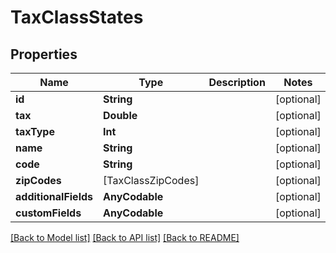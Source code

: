 # TaxClassStates

## Properties
Name | Type | Description | Notes
------------ | ------------- | ------------- | -------------
**id** | **String** |  | [optional] 
**tax** | **Double** |  | [optional] 
**taxType** | **Int** |  | [optional] 
**name** | **String** |  | [optional] 
**code** | **String** |  | [optional] 
**zipCodes** | [TaxClassZipCodes] |  | [optional] 
**additionalFields** | **AnyCodable** |  | [optional] 
**customFields** | **AnyCodable** |  | [optional] 

[[Back to Model list]](../README.md#documentation-for-models) [[Back to API list]](../README.md#documentation-for-api-endpoints) [[Back to README]](../README.md)


